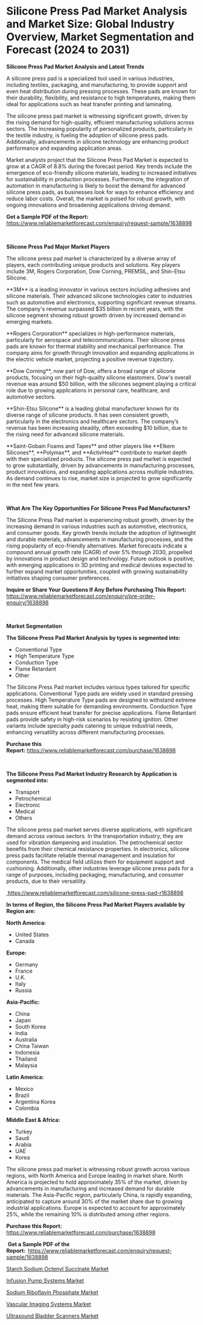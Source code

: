 <p><h1>Silicone Press Pad Market Analysis and Market Size: Global Industry Overview, Market Segmentation and Forecast (2024 to 2031)</h1></p><p><strong>Silicone Press Pad Market Analysis and Latest Trends</strong></p>
<p><p>A silicone press pad is a specialized tool used in various industries, including textiles, packaging, and manufacturing, to provide support and even heat distribution during pressing processes. These pads are known for their durability, flexibility, and resistance to high temperatures, making them ideal for applications such as heat transfer printing and laminating.</p><p>The silicone press pad market is witnessing significant growth, driven by the rising demand for high-quality, efficient manufacturing solutions across sectors. The increasing popularity of personalized products, particularly in the textile industry, is fueling the adoption of silicone press pads. Additionally, advancements in silicone technology are enhancing product performance and expanding application areas.</p><p>Market analysts project that the Silicone Press Pad Market is expected to grow at a CAGR of 8.8% during the forecast period. Key trends include the emergence of eco-friendly silicone materials, leading to increased initiatives for sustainability in production processes. Furthermore, the integration of automation in manufacturing is likely to boost the demand for advanced silicone press pads, as businesses look for ways to enhance efficiency and reduce labor costs. Overall, the market is poised for robust growth, with ongoing innovations and broadening applications driving demand.</p></p>
<p><strong>Get a Sample PDF of the Report:&nbsp;</strong> <a href="https://www.reliablemarketforecast.com/enquiry/request-sample/1638898?utm_campaign=1134&utm_medium=2&utm_source=Github&utm_content=ia&utm_term=08112024&utm_id=silicone-press-pad">https://www.reliablemarketforecast.com/enquiry/request-sample/1638898</a></p>
<p>&nbsp;</p>
<p><strong>Silicone Press Pad Major Market Players</strong></p>
<p><p>The silicone press pad market is characterized by a diverse array of players, each contributing unique products and solutions. Key players include 3M, Rogers Corporation, Dow Corning, PREMSIL, and Shin-Etsu Silicone. </p><p>**3M** is a leading innovator in various sectors including adhesives and silicone materials. Their advanced silicone technologies cater to industries such as automotive and electronics, supporting significant revenue streams. The company's revenue surpassed $35 billion in recent years, with the silicone segment showing robust growth driven by increased demand in emerging markets.</p><p>**Rogers Corporation** specializes in high-performance materials, particularly for aerospace and telecommunications. Their silicone press pads are known for thermal stability and mechanical performance. The company aims for growth through innovation and expanding applications in the electric vehicle market, projecting a positive revenue trajectory.</p><p>**Dow Corning**, now part of Dow, offers a broad range of silicone products, focusing on their high-quality silicone elastomers. Dow's overall revenue was around $50 billion, with the silicones segment playing a critical role due to growing applications in personal care, healthcare, and automotive sectors.</p><p>**Shin-Etsu Silicone** is a leading global manufacturer known for its diverse range of silicone products. It has seen consistent growth, particularly in the electronics and healthcare sectors. The company’s revenue has been increasing steadily, often exceeding $10 billion, due to the rising need for advanced silicone materials.</p><p>**Saint-Gobain Foams and Tapes** and other players like **Elkem Silicones**, **Polymax**, and **ActivHeal** contribute to market depth with their specialized products. The silicone press pad market is expected to grow substantially, driven by advancements in manufacturing processes, product innovations, and expanding applications across multiple industries. As demand continues to rise, market size is projected to grow significantly in the next few years.</p></p>
<p>&nbsp;</p>
<p><strong>What Are The Key Opportunities For Silicone Press Pad Manufacturers?</strong></p>
<p><p>The Silicone Press Pad market is experiencing robust growth, driven by the increasing demand in various industries such as automotive, electronics, and consumer goods. Key growth trends include the adoption of lightweight and durable materials, advancements in manufacturing processes, and the rising popularity of eco-friendly alternatives. Market forecasts indicate a compound annual growth rate (CAGR) of over 5% through 2030, propelled by innovations in product design and technology. Future outlook is positive, with emerging applications in 3D printing and medical devices expected to further expand market opportunities, coupled with growing sustainability initiatives shaping consumer preferences.</p></p>
<p><strong>Inquire or Share Your Questions If Any Before Purchasing This Report:</strong> <a href="https://www.reliablemarketforecast.com/enquiry/pre-order-enquiry/1638898?utm_campaign=1134&utm_medium=2&utm_source=Github&utm_content=ia&utm_term=08112024&utm_id=silicone-press-pad">https://www.reliablemarketforecast.com/enquiry/pre-order-enquiry/1638898</a></p>
<p>&nbsp;</p>
<p><strong>Market Segmentation</strong></p>
<p><strong>The Silicone Press Pad Market Analysis by types is segmented into:</strong></p>
<p><ul><li>Conventional Type</li><li>High Temperature Type</li><li>Conduction Type</li><li>Flame Retardant</li><li>Other</li></ul></p>
<p><p>The Silicone Press Pad market includes various types tailored for specific applications. Conventional Type pads are widely used in standard pressing processes. High Temperature Type pads are designed to withstand extreme heat, making them suitable for demanding environments. Conduction Type pads ensure efficient heat transfer for precise applications. Flame Retardant pads provide safety in high-risk scenarios by resisting ignition. Other variants include specialty pads catering to unique industrial needs, enhancing versatility across different manufacturing processes.</p></p>
<p><strong>Purchase this Report:&nbsp;</strong><a href="https://www.reliablemarketforecast.com/purchase/1638898?utm_campaign=1134&utm_medium=2&utm_source=Github&utm_content=ia&utm_term=08112024&utm_id=silicone-press-pad">https://www.reliablemarketforecast.com/purchase/1638898</a></p>
<p>&nbsp;</p>
<p><strong>The Silicone Press Pad Market Industry Research by Application is segmented into:</strong></p>
<p><ul><li>Transport</li><li>Petrochemical</li><li>Electronic</li><li>Medical</li><li>Others</li></ul></p>
<p><p>The silicone press pad market serves diverse applications, with significant demand across various sectors. In the transportation industry, they are used for vibration dampening and insulation. The petrochemical sector benefits from their chemical resistance properties. In electronics, silicone press pads facilitate reliable thermal management and insulation for components. The medical field utilizes them for equipment support and cushioning. Additionally, other industries leverage silicone press pads for a range of purposes, including packaging, manufacturing, and consumer products, due to their versatility.</p></p>
<p><a href="https://www.reliablemarketforecast.com/silicone-press-pad-r1638898?utm_campaign=1134&utm_medium=2&utm_source=Github&utm_content=ia&utm_term=08112024&utm_id=silicone-press-pad">&nbsp;https://www.reliablemarketforecast.com/silicone-press-pad-r1638898</a></p>
<p><strong>In terms of Region, the Silicone Press Pad Market Players available by Region are:</strong></p>
<p>
    <p> <strong> North America: </strong>
        <ul>
            <li>United States</li>
            <li>Canada</li>
        </ul>
        </p> 
    <p> <strong> Europe: </strong>
        <ul>
            <li>Germany</li>
            <li>France</li>
            <li>U.K.</li>
            <li>Italy</li>
            <li>Russia</li>
        </ul>
        </p> 
    <p> <strong> Asia-Pacific: </strong>
        <ul>
            <li>China</li>
            <li>Japan</li>
            <li>South Korea</li>
            <li>India</li>
            <li>Australia</li>
            <li>China Taiwan</li>
            <li>Indonesia</li>
            <li>Thailand</li>
            <li>Malaysia</li>
        </ul>
        </p> 
    <p> <strong> Latin America: </strong>
        <ul>
            <li>Mexico</li>
            <li>Brazil</li>
            <li>Argentina Korea</li>
            <li>Colombia</li>
        </ul>
        </p> 
    <p> <strong> Middle East & Africa: </strong>
        <ul>
            <li>Turkey</li>
            <li>Saudi</li>
            <li>Arabia</li>
            <li>UAE</li>
            <li>Korea</li>
        </ul>
    </p>
    </p>
<p><p>The silicone press pad market is witnessing robust growth across various regions, with North America and Europe leading in market share. North America is projected to hold approximately 35% of the market, driven by advancements in manufacturing and increased demand for durable materials. The Asia-Pacific region, particularly China, is rapidly expanding, anticipated to capture around 30% of the market share due to growing industrial applications. Europe is expected to account for approximately 25%, while the remaining 10% is distributed among other regions.</p></p>
<p><strong>Purchase this Report: </strong><a href="https://www.reliablemarketforecast.com/purchase/1638898?utm_campaign=1134&utm_medium=2&utm_source=Github&utm_content=ia&utm_term=08112024&utm_id=silicone-press-pad">https://www.reliablemarketforecast.com/purchase/1638898</a></p>
<p>&nbsp;<strong>Get a Sample PDF of the Report:&nbsp;&nbsp;</strong><a href="https://www.reliablemarketforecast.com/enquiry/request-sample/1638898?utm_campaign=1134&utm_medium=2&utm_source=Github&utm_content=ia&utm_term=08112024&utm_id=silicone-press-pad">https://www.reliablemarketforecast.com/enquiry/request-sample/1638898</a></p>
<p><strong></strong></p>
<p><p><a href="https://github.com/malika4dt4reta/Market-Research-Report-List-1/blob/main/starch-sodium-octenyl-succinate-market.md?utm_campaign=1134&utm_medium=2&utm_source=Github&utm_content=ia&utm_term=08112024&utm_id=silicone-press-pad">Starch Sodium Octenyl Succinate Market</a></p><p><a href="https://issuu.com/reportprime-2/docs/infusion-pump-systems-market-size-2_ea9fc60fc86fb9?utm_campaign=1134&utm_medium=2&utm_source=Github&utm_content=ia&utm_term=08112024&utm_id=silicone-press-pad">Infusion Pump Systems Market</a></p><p><a href="https://github.com/karolinec5dqui/Market-Research-Report-List-1/blob/main/sodium-riboflavin-phosphate-market.md?utm_campaign=1134&utm_medium=2&utm_source=Github&utm_content=ia&utm_term=08112024&utm_id=silicone-press-pad">Sodium Riboflavin Phosphate Market</a></p><p><a href="https://issuu.com/reportprime-2/docs/vascular-imaging-systems-market-siz_83cc509609529b?utm_campaign=1134&utm_medium=2&utm_source=Github&utm_content=ia&utm_term=08112024&utm_id=silicone-press-pad">Vascular Imaging Systems Market</a></p><p><a href="https://issuu.com/reportprime-2/docs/ultrasound-bladder-scanners-market-_21d569cf564c55?utm_campaign=1134&utm_medium=2&utm_source=Github&utm_content=ia&utm_term=08112024&utm_id=silicone-press-pad">Ultrasound Bladder Scanners Market</a></p></p>